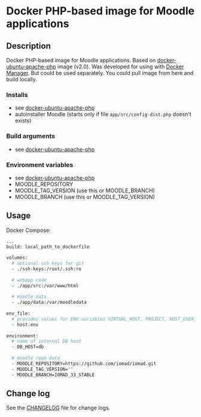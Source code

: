 # Docker PHP-based image for Moodle applications

## Description

Docker PHP-based image for Moodle applications.
Based on [docker-ubuntu-apache-php](https://github.com/demmonico/docker-ubuntu-apache-php) image (v2.0). 
Was developed for using with [Docker Manager](https://github.com/demmonico/docker-manager/). 
But could be used separately. 
You could pull image from here and build locally.


### Installs

- see [docker-ubuntu-apache-php](https://github.com/demmonico/docker-ubuntu-apache-php)
- autoinstaller Moodle (starts only if file `app/src/config-dist.php` doesn't exists)


### Build arguments

- see [docker-ubuntu-apache-php](https://github.com/demmonico/docker-ubuntu-apache-php)


### Environment variables

- see [docker-ubuntu-apache-php](https://github.com/demmonico/docker-ubuntu-apache-php)
- MOODLE_REPOSITORY
- MOODLE_TAG_VERSION (use this or MOODLE_BRANCH)
- MOODLE_BRANCH  (use this or MOODLE_TAG_VERSION)


## Usage

Docker Compose:

```sh
...
build: local_path_to_dockerfile
  
volumes:
  # optional ssh keys for git
  - ./ssh-keys:/root/.ssh:ro
  
  # webapp code
  - ./app/src:/var/www/html
  
  # moodle data
  - ./app/data:/var/moodledata
  
env_file:
  # provides values for ENV variables VIRTUAL_HOST, PROJECT, HOST_USER_NAME, HOST_USER_ID
  - host.env
  
environment:
  # name of internal DB host
  - DB_HOST=db
  
  # moodle repo data
  - MOODLE_REPOSITORY=https://github.com/iomad/iomad.git
  - MOODLE_TAG_VERSION=""
  - MOODLE_BRANCH=IOMAD_33_STABLE
```


## Change log

See the [CHANGELOG](CHANGELOG.md) file for change logs.
